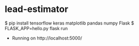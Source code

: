 # lead-estimator

$ pip install tensorflow keras matplotlib pandas numpy Flask
$ FLASK_APP=hello.py flask run
 * Running on http://localhost:5000/
